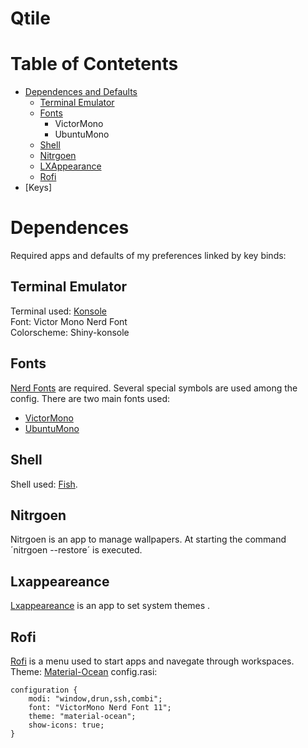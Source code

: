 # Qtile

# Table of Contetents
- [Dependences and Defaults](#dependences)
    - [Terminal Emulator](#terminal-emulator)
    - [Fonts](#fonts)
        - VictorMono
        - UbuntuMono
    - [Shell](#shell)
    - [Nitrgoen](#nitrgoen)
    - [LXAppearance](#lxappearance)
    - [Rofi](#rofi)
- [Keys]

# Dependences 
Required apps and defaults of my preferences linked by key binds:
## Terminal Emulator
Terminal used: [Konsole](https://konsole.kde.org/) \
Font: Victor Mono Nerd Font \
Colorscheme: Shiny-konsole
## Fonts
[Nerd Fonts](https://www.nerdfonts.com/#home) are required. Several special symbols are used among the config.
There are two main fonts used:
- [VictorMono](https://github.com/ryanoasis/nerd-fonts/releases/download/v2.1.0/VictorMono.zip)
- [UbuntuMono](https://github.com/ryanoasis/nerd-fonts/releases/download/v2.1.0/UbuntuMono.zip)
## Shell
Shell used: [Fish](https://fishshell.com/).
## Nitrgoen
Nitrgoen is an app to manage wallpapers. At starting the command ´nitrgoen --restore´ is executed.
## Lxappeareance
[Lxappeareance](https://wiki.lxde.org/es/LXAppearance) is an app to set system themes .
## Rofi
[Rofi](https://github.com/davatorium/rofi) is a menu used to start apps and navegate through workspaces.
Theme: [Material-Ocean](https://github.com/material-ocean/rofi-Theme)
config.rasi:
```rasi
configuration {
    modi: "window,drun,ssh,combi";
    font: "VictorMono Nerd Font 11";
    theme: "material-ocean";
    show-icons: true;
}
```
